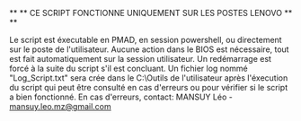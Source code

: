 ** ** CE SCRIPT FONCTIONNE UNIQUEMENT SUR LES POSTES LENOVO ** **

Le script est éxecutable en PMAD, en session powershell, ou directement sur le poste de l'utilisateur. Aucune action dans le BIOS est nécessaire, tout est fait automatiquement sur la session utilisateur. Un redémarrage est forcé à la suite du script s'il est concluant.
Un fichier log nommé "Log_Script.txt" sera crée dans le C:\Outils de l'utilisateur après l'éxecution du script qui peut être consulté en cas d'erreurs ou pour vérifier si le script a bien fonctionné.
En cas d'erreurs, contact: MANSUY Léo - mansuy.leo.mz@gmail.com
                         
